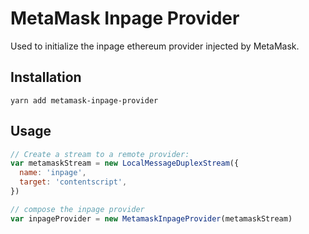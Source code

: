# MetaMask Inpage Provider

Used to initialize the inpage ethereum provider injected by MetaMask.

## Installation

`yarn add metamask-inpage-provider`

## Usage

```javascript
// Create a stream to a remote provider:
var metamaskStream = new LocalMessageDuplexStream({
  name: 'inpage',
  target: 'contentscript',
})

// compose the inpage provider
var inpageProvider = new MetamaskInpageProvider(metamaskStream)
```
